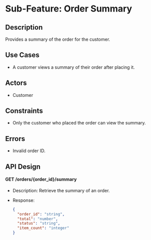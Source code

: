 # Sub-Feature: Order Summary

## Description

Provides a summary of the order for the customer.

## Use Cases

- A customer views a summary of their order after placing it.

## Actors

- Customer

## Constraints

- Only the customer who placed the order can view the summary.

## Errors

- Invalid order ID.

## API Design

#### GET /orders/{order_id}/summary

- Description: Retrieve the summary of an order.

- Response:

  ```json
  {
  	"order_id": "string",
  	"total": "number",
  	"status": "string",
  	"item_count": "integer"
  }
  ```
